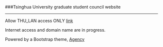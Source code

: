 ###Tsinghua University graduate student council website

---
Allow THU_LAN access ONLY [link](https://166.111.205.152)

Internet access and domain name are in progress.

Powered by a Bootstrap theme, [Agency](http://startbootstrap.com/template-overviews/agency/) 